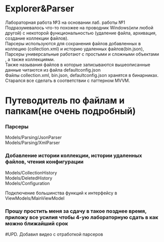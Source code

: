 # Explorer&Parser
Лабораторная работа №3 на основании лаб. работы №1  
Подразумевалось что-то похожее на проводник Windows(или любой другой) с некоторой функциональностью (удаление файла, архивация, создание коллекции файлов).  
Парсеры используются для сохранения файлов добавленных в коллецию (collection.xml) и историю удаленных файлов(bin.json),   
Парсеры универсальные работают с простыми и сложными объектами , а также коллекциями.  
Также называния файлов в которые записываются вышеописанные данные читаются из файла defaultconfig.json  
Файлы сollection.xml, bin.json, defaultconfig.json хранятся в бинарниках.  
Старался все сделать в соответствии с паттерном MVVM.  
# Путеводитель по файлам и папкам(не очень подробный)
### Парсеры  
Models/Parsing/JsonParser  
Models/Parsing/XmlParser  
### Добавление истории коллекции, истории удаленных файлов, чтения конфигурации  
Models/CollectionHistory  
Models/DeletedHistory  
Models/Configuration 

Подключение большинства функций к интерфейсу в ViewModels/MainViewModel

### Прошу простить меня за сдачу в такое позднее время, приложу все усилия чтобы 4-ую лабораторную сдать в как можно ближайший срок


#UPD. Добавил видео с отработкой парсеров
